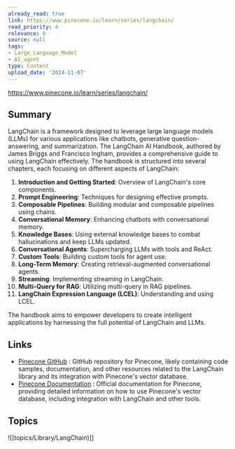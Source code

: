 ```yaml
---
already_read: true
link: https://www.pinecone.io/learn/series/langchain/
read_priority: 4
relevance: 0
source: null
tags:
- Large_Language_Model
- AI_agent
type: Content
upload_date: '2024-11-07'
---
```


https://www.pinecone.io/learn/series/langchain/
## Summary

LangChain is a framework designed to leverage large language models (LLMs) for various applications like chatbots, generative question-answering, and summarization. The LangChain AI Handbook, authored by James Briggs and Francisco Ingham, provides a comprehensive guide to using LangChain effectively. The handbook is structured into several chapters, each focusing on different aspects of LangChain:

1. **Introduction and Getting Started**: Overview of LangChain's core components.
2. **Prompt Engineering**: Techniques for designing effective prompts.
3. **Composable Pipelines**: Building modular and composable pipelines using chains.
4. **Conversational Memory**: Enhancing chatbots with conversational memory.
5. **Knowledge Bases**: Using external knowledge bases to combat hallucinations and keep LLMs updated.
6. **Conversational Agents**: Supercharging LLMs with tools and ReAct.
7. **Custom Tools**: Building custom tools for agent use.
8. **Long-Term Memory**: Creating retrieval-augmented conversational agents.
9. **Streaming**: Implementing streaming in LangChain.
10. **Multi-Query for RAG**: Utilizing multi-query in RAG pipelines.
11. **LangChain Expression Language (LCEL)**: Understanding and using LCEL.

The handbook aims to empower developers to create intelligent applications by harnessing the full potential of LangChain and LLMs.
## Links

- [Pinecone GitHub](https://github.com/pinecone-io) : GitHub repository for Pinecone, likely containing code samples, documentation, and other resources related to the LangChain library and its integration with Pinecone's vector database.
- [Pinecone Documentation](https://docs.pinecone.io/) : Official documentation for Pinecone, providing detailed information on how to use Pinecone's vector database, including integration with LangChain and other tools.

## Topics

![[topics/Library/LangChain)]]